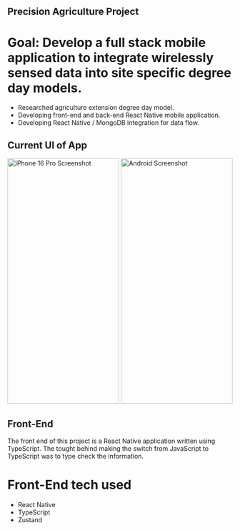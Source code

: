 ## Precision Agriculture Project

# Goal: Develop a full stack mobile application to integrate wirelessly sensed data into site specific degree day models.

- Researched agriculture extension degree day model.
- Developing front-end and back-end React Native mobile application.
- Developing React Native / MongoDB integration for data flow.


## Current UI of App

<img src="https://github.com/user-attachments/assets/1bf5e667-a0bc-41bf-a0fe-c05483be906e" width="250" height="550" title="iPhone 16 Pro Screenshot" alt="iPhone 16 Pro Screenshot"/>

<img src="https://github.com/user-attachments/assets/bc30c1c9-5710-4a2a-a3c3-0e32a3436abf" width="250" height="550" title="Android Screenshot" alt="Android Screenshot"/>

## Front-End

The front end of this project is a React Native application written using TypeScript. The tought behind making the switch from JavaScript to TypeScript was to type check the information. 

# Front-End tech used

- React Native
- TypeScript
- Zustand
